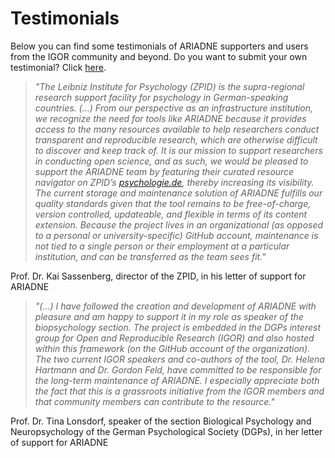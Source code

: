 # Testimonials

Below you can find some testimonials of ARIADNE supporters and users from the IGOR community and beyond. Do you want to submit your own testimonial? Click [here](https://docs.google.com/forms/d/e/1FAIpQLScSdCHN_cRoHAqdlU_sQfmX4BlFMGw055fFX3h8J5NIxbtOGQ/viewform?usp=sf_link).

> _"The Leibniz Institute for Psychology (ZPID) is the supra-regional research support facility for psychology in German-speaking countries. (...) From our perspective as an infrastructure institution, we recognize the need for tools like ARIADNE because it provides access to the many resources available to help researchers conduct transparent and reproducible research, which are otherwise difficult to discover and keep track of. It is our mission to support researchers in conducting open science, and as such, we would be pleased to support the ARIADNE team by featuring their curated resource navigator on ZPID’s [psychologie.de](https://psychologie.de/forschung/studien-durchfuehren/), thereby increasing its visibility. The current storage and maintenance solution of ARIADNE fulfills our quality standards given that the tool remains to be free-of-charge, version controlled, updateable, and flexible in terms of its content extension. Because the project lives in an organizational (as opposed to a personal or university-specific) GitHub account, maintenance is not tied to a single person or their employment at a particular institution, and can be transferred as the team sees fit."_

Prof. Dr. Kai Sassenberg, director of the ZPID, in his letter of support for ARIADNE

> _"(...) I have followed the creation and development of ARIADNE with pleasure and am happy to support it in my role as speaker of the biopsychology section. The project is embedded in the DGPs interest group for Open and Reproducible Research (IGOR) and also hosted within this framework (on the GitHub account of the organization). The two current IGOR speakers and co-authors of the tool, Dr. Helena Hartmann and Dr. Gordon Feld, have committed to be responsible for the long-term maintenance of ARIADNE. I especially appreciate both the fact that this is a grassroots initiative from the IGOR members and that community members can contribute to the resource."_

Prof. Dr. Tina Lonsdorf, speaker of the section Biological Psychology and Neuropsychology of the German Psychological Society (DGPs), in her letter of support for ARIADNE
